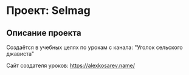 # Проект: Selmag

## Описание проекта

Создаётся в учебных целях по урокам с канала: "Уголок сельского джависта"

Сайт создателя уроков: https://alexkosarev.name/